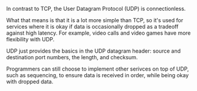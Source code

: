 In contrast to TCP, the User Datagram Protocol (UDP) is connectionless.

What that means is that it is a lot more simple than TCP, so it's used for services where it is okay if data is occasionally dropped as a tradeoff against high latency. For example, video calls and video games have more flexibility with UDP.

UDP just provides the basics in the UDP datagram header: source and destination port numbers, the length, and checksum. 

Programmers can still choose to implement other serivces on top of UDP, such as sequencing, to ensure data is received in order, while being okay with dropped data. 
